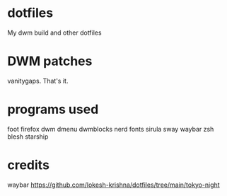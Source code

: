 # dotfiles
My dwm build and other dotfiles

# DWM patches 
vanitygaps. That's it.
# programs used 
foot firefox dwm dmenu dwmblocks nerd fonts sirula sway waybar zsh blesh starship 
# credits 
waybar https://github.com/lokesh-krishna/dotfiles/tree/main/tokyo-night

